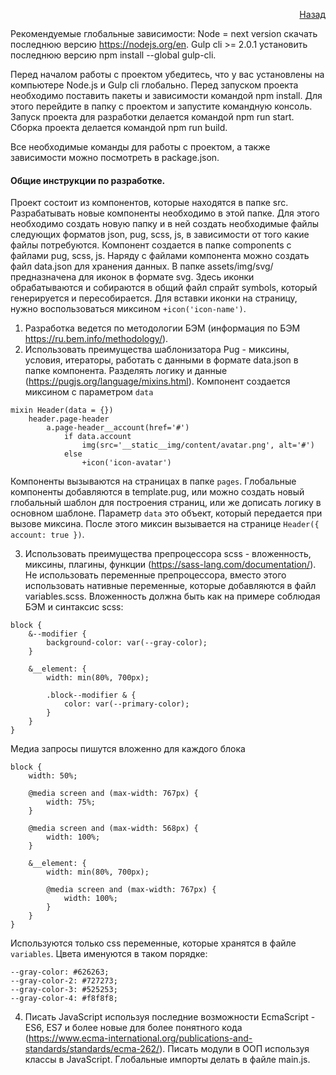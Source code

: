 <p align="right">
    <a href="../README.md">Назад</a>
</p>

Рекомендуемые глобальные зависимости:
Node = next version скачать последнюю версию https://nodejs.org/en.
Gulp cli >= 2.0.1 установить последнюю версию npm install --global gulp-cli.

Перед началом работы с проектом убедитесь, что у вас установлены на компьютере Node.js и Gulp cli глобально.
Перед запуском проекта необходимо поставить пакеты и зависимости командой npm install. Для этого перейдите в папку с проектом и запустите командную консоль.
Запуск проекта для разработки делается командой npm run start.
Сборка проекта делается командой npm run build.

Все необходимые команды для работы с проектом, а также зависимости можно посмотреть в package.json.


#### Общие инструкции по разработке.
Проект состоит из компонентов, которые находятся в папке src. Разрабатывать новые компоненты необходимо в этой папке. Для этого необходимо создать новую папку и в ней создать необходимые файлы следующих форматов json, pug, scss, js, в зависимости от того какие файлы потребуются.
Компонент создается в папке components c файлами pug, scss, js. Наряду с файлами компонента можно создать файл data.json для хранения данных.
В папке assets/img/svg/ предназначена для иконок в формате svg. Здесь иконки обрабатываются и собираются в общий файл спрайт symbols, который генерируется и пересобирается. Для вставки иконки на страницу, нужно воспользоваться миксином `+icon('icon-name')`.

1. Разработка ведется по методологии БЭМ (информация по БЭМ https://ru.bem.info/methodology/).
2. Использовать преимущества шаблонизатора Pug - миксины, условия, итераторы, работать с данными в формате data.json в папке компонента. Разделять логику и данные (https://pugjs.org/language/mixins.html).
Компонент создается миксином с параметром `data`
```commandline
mixin Header(data = {})
    header.page-header
        a.page-header__account(href='#')
            if data.account
                img(src='__static__img/content/avatar.png', alt='#')
            else
                +icon('icon-avatar')
```
Компоненты вызываются на страницах в папке `pages`. Глобальные компоненты добавляются в template.pug, или можно создать новый глобальный шаблон для построения страниц, или же дописать логику в основном шаблоне. Параметр `data` это объект, который передается при вызове миксина. После этого миксин вызывается на странице `Header({ account: true })`.

3. Использовать преимущества препроцессора scss - вложенность, миксины, плагины, функции (https://sass-lang.com/documentation/).
   Не использовать переменные препроцессора, вместо этого использовать нативные переменные, которые добавляются в файл variables.scss.
Вложенность должна быть как на примере соблюдая БЭМ и синтаксис scss:
```commandline
block {
    &--modifier {
        background-color: var(--gray-color);
    }

    &__element: {
        width: min(80%, 700px);

        .block--modifier & {
            color: var(--primary-color);
        }
    }
}
```
Медиа запросы пишутся вложенно для каждого блока
```commandline
block {
    width: 50%;

    @media screen and (max-width: 767px) {
        width: 75%;
    }

    @media screen and (max-width: 568px) {
        width: 100%;
    }

    &__element: {
        width: min(80%, 700px);

        @media screen and (max-width: 767px) {
            width: 100%;
        }
    }
}
```

Используются только css переменные, которые хранятся в файле `variables`. Цвета именуются в таком порядке:
```commandline
--gray-color: #626263;
--gray-color-2: #727273;
--gray-color-3: #525253;
--gray-color-4: #f8f8f8;
```

4. Писать JavaScript используя последние возможности EcmaScript - ES6, ES7 и более новые для более понятного кода (https://www.ecma-international.org/publications-and-standards/standards/ecma-262/). Писать модули в ООП используя классы в JavaScript.
   Глобальные импорты делать в файле main.js.
